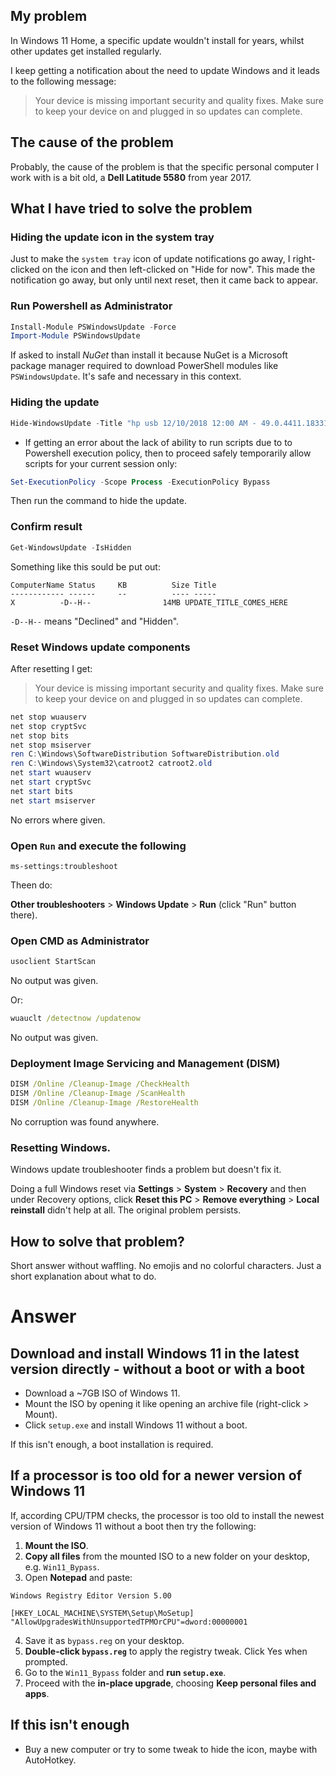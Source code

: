 ## My problem

In Windows 11 Home, a specific update wouldn't install for years, whilst other updates get installed regularly.

I keep getting a notification about the need to update Windows and it leads to the following message:

> Your device is missing important security and quality fixes. Make sure to keep your device on and plugged in so updates can complete.

## The cause of the problem

Probably, the cause of the problem is that the specific personal computer I work with is a bit old, a **Dell Latitude 5580** from year 2017.

## What I have tried to solve the problem

### Hiding the update icon in the system tray

Just to make the `system tray` icon of update notifications go away, I right-clicked on the icon and then left-clicked on "Hide for now". This made the notification go away, but only until next reset, then it came back to appear.

### Run Powershell as Administrator

```powershell
Install-Module PSWindowsUpdate -Force
Import-Module PSWindowsUpdate
```

If asked to install *NuGet* than install it because NuGet is a Microsoft package manager required to download PowerShell modules like `PSWindowsUpdate`. It's safe and necessary in this context.

### Hiding the update

```powershell
Hide-WindowsUpdate -Title "hp usb 12/10/2018 12:00 AM - 49.0.4411.18331"
```

* If getting an error about the lack of ability to run scripts due to to Powershell execution policy, then to  proceed safely temporarily allow scripts for your current session only:

```powershell
Set-ExecutionPolicy -Scope Process -ExecutionPolicy Bypass
```

Then run the command to hide the update.

### Confirm result

```powershell
Get-WindowsUpdate -IsHidden
```

Something like this sould be put out:

```
ComputerName Status     KB          Size Title
------------ ------     --          ---- -----
X          -D--H--                14MB UPDATE_TITLE_COMES_HERE
```

`-D--H--` means "Declined" and "Hidden".

### Reset Windows update components

After resetting I get:

> Your device is missing important security and quality fixes. Make sure to keep your device on and plugged in so updates can complete.

```powershell
net stop wuauserv
net stop cryptSvc
net stop bits
net stop msiserver
ren C:\Windows\SoftwareDistribution SoftwareDistribution.old
ren C:\Windows\System32\catroot2 catroot2.old
net start wuauserv
net start cryptSvc
net start bits
net start msiserver
```

No errors where given.

### Open `Run` and execute the following

```
ms-settings:troubleshoot
```

Theen do:

**Other troubleshooters** > **Windows Update** > **Run** (click "Run" button there).

### Open CMD as Administrator

```cmd
usoclient StartScan
```

No output was given.

Or:

```cmd
wuauclt /detectnow /updatenow
```

No output was given.

### Deployment Image Servicing and Management (DISM)

```cmd
DISM /Online /Cleanup-Image /CheckHealth
DISM /Online /Cleanup-Image /ScanHealth
DISM /Online /Cleanup-Image /RestoreHealth
```

No corruption was found anywhere.

### Resetting Windows.

Windows update troubleshooter finds a problem but doesn't fix it.

Doing a full Windows reset via **Settings** > **System** > **Recovery** and then under Recovery options, click **Reset this PC** > **Remove everything** > **Local reinstall** didn't help at all. The original problem persists.

## How to solve that problem?

Short answer without waffling. No emojis and no colorful characters. Just a short explanation about what to do.

# Answer

## Download and install Windows 11 in the latest version directly - without a boot or with a boot

* Download a ~7GB ISO of Windows 11.
* Mount the ISO by opening it like opening an archive file (right-click > Mount).
* Click `setup.exe` and install Windows 11 without a boot.

If this isn't enough, a boot installation is required.

## If a processor is too old for a newer version of Windows 11

If, according CPU/TPM checks,  the processor is too old to install the newest version of Windows 11 without a boot then try the following:

1. **Mount the ISO**.
2. **Copy all files** from the mounted ISO to a new folder on your desktop, e.g. `Win11_Bypass`.
3. Open **Notepad** and paste:

 ```reg
 Windows Registry Editor Version 5.00

 [HKEY_LOCAL_MACHINE\SYSTEM\Setup\MoSetup]
 "AllowUpgradesWithUnsupportedTPMOrCPU"=dword:00000001
 ```

4. Save it as `bypass.reg` on your desktop.  
5. **Double-click `bypass.reg`** to apply the registry tweak. Click Yes when prompted.  
6. Go to the `Win11_Bypass` folder and **run `setup.exe`**.  
7. Proceed with the **in-place upgrade**, choosing **Keep personal files and apps**.  
   
## If this isn't enough

* Buy a new computer or try to some tweak to hide the icon, maybe with AutoHotkey.
